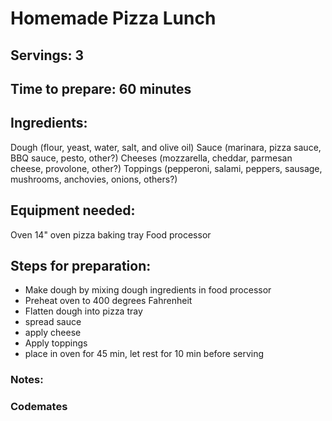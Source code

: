 # Homemade Pizza Lunch

## Servings: 3

## Time to prepare: 60 minutes

## Ingredients:
Dough (flour, yeast, water, salt, and olive oil)
Sauce (marinara, pizza sauce, BBQ sauce, pesto, other?)
Cheeses (mozzarella, cheddar, parmesan cheese, provolone, other?)
Toppings (pepperoni, salami, peppers, sausage, mushrooms, anchovies, onions, others?)

## Equipment needed:
Oven
14" oven pizza baking tray
Food processor

## Steps for preparation:
- Make dough by mixing dough ingredients in food processor
- Preheat oven to 400 degrees Fahrenheit
- Flatten dough into pizza tray
- spread sauce
- apply cheese
- Apply toppings
- place in oven for 45 min, let rest for 10 min before serving

### Notes:

### Codemates #
